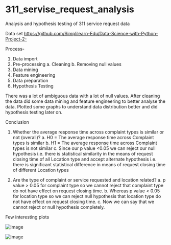 # 311_servise_request_analysis
Analysis and hypothesis testing of 311 service request data

Data set https://github.com/Simplilearn-Edu/Data-Science-with-Python-Project-2-

Process-
1) Data import
2) Pre-processing
a. Cleaning
b. Removing null values
3) Data mining
5) Feature engineering
6) Data preparation
7) Hypothesis Testing


There was a lot of ambiguous data with a lot of null values.
After cleaning the data did some data mining and feature engineering to better analyse the data.
Plotted some graphs to understand data distribution better and did hypothesis testing later on.


Conclusion 
1) Whether the average response time across complaint types is similar or not (overall)?
    a. H0 = The average response time across Complaint types is similar
    b. H1 = The average response time across Complaint types is not similar
    c. Since our p value <0.05 we can reject our null hypothesis i.e. there is statistical similarity in the means of request closing time of all Location type and accept alternate hypothesis i.e. there is significant statistical difference in means of request closing time of different Location types
   
3) Are the type of complaint or service requested and location related?
     a. p value > 0.05 for complaint type so we cannot reject that complaint type do not have effect on request closing time.
     b. Whereas p value < 0.05 for location type so we can reject null hypothesis that location type do not have effect on request closing time.
     c. Now we can say that we cannot reject or null hypothesis completely.


Few interesting plots

![image](https://github.com/Anakin-Chauhan/311_servise_request_analysis/assets/71073104/ba9ca72b-d0f8-4a0a-a2d5-6eac9445a7fe)

![image](https://github.com/Anakin-Chauhan/311_servise_request_analysis/assets/71073104/27efcda8-1554-401a-a971-3b28dba65060)

